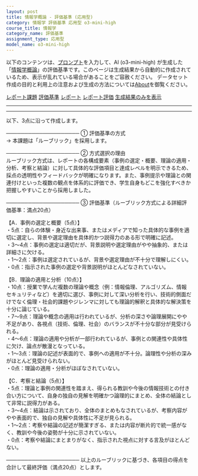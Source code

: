```yaml
---
layout: post
title: 情報学概論 - 評価基準 (応用型)
category: 情報学 評価基準 応用型 o3-mini-high
course_title: 情報学
category_name: 評価基準
assignment_type: 応用型
model_name: o3-mini-high
---
```


以下のコンテンツは、[プロンプト](https://github.com/takedatoshiyuki/synthetic_assignments/tree/main/generated/情報学/o3-mini-high/prompt_評価基準-応用型.md)を入力して、AI (o3-mini-high) が生成した「[情報学概論](/contents/情報学/)」の評価基準です。このページは生成結果から自動的に作成されているため、表示が乱れている場合があることをご容赦ください。
データセット作成の目的と利用上の注意および生成の方法については[About](/About)を御覧ください。

[レポート課題](../レポート課題-応用型)
[評価基準](../評価基準-応用型)
[レポート](../レポート-応用型)
[レポート評価](../レポート評価-応用型)
[生成結果のみを表示](https://github.com/takedatoshiyuki/synthetic_assignments/tree/main/generated/情報学/o3-mini-high/評価基準-応用型.md)
  

***
***
  
以下、3点に沿って作成します。

────────────────────
① 評価基準の方式  
→ 本課題は「ルーブリック」を採用します。

────────────────────
② 方式選択の理由  
ルーブリック方式は、レポートの各構成要素（事例の選定・概要、理論の適用・分析、考察と結論）に対して具体的な評価項目と達成レベルを明示できるため、採点の透明性やフィードバックが明確になります。また、事例提示や理論との関連付けといった複数の観点を体系的に評価でき、学生自身もどこを強化すべきか把握しやすいことから採用しました。

────────────────────
③ 評価基準（ルーブリック方式による詳細評価基準：満点20点）  

【A．事例の選定と概要（5点）】  
・5点：自らの体験・身近な出来事、またはメディアで知った具体的な事例を適切に選定し、背景や選定理由を具体的かつ説得力のある形で明確に記述。  
・3～4点：事例の選定は適切だが、背景説明や選定理由がやや抽象的、または詳細さに欠ける。  
・1～2点：事例は選定されているが、背景や選定理由が不十分で理解しにくい。  
・0点：指示された事例の選定や背景説明がほとんどなされていない。

【B．理論の適用と分析（10点）】  
・10点：授業で学んだ複数の理論や概念（例：情報倫理、アルゴリズム、情報セキュリティなど）を適切に選び、事例に対して深い分析を行い、技術的側面だけでなく倫理・社会的課題やジレンマに対しても理論的解釈と具体的な解決策を十分に論じている。  
・7～9点：理論や概念の適用は行われているが、分析の深さや論理展開にやや不足があり、各視点（技術、倫理、社会）のバランスが不十分な部分が見受けられる。  
・4～6点：理論の適用や分析が一部行われているが、事例との関連性や具体性に欠け、論点が散漫となっている。  
・1～3点：理論の記述が表面的で、事例への適用が不十分。論理性や分析の深みがほとんど見受けられない。  
・0点：理論の適用・分析がほぼなされていない。

【C．考察と結論（5点）】  
・5点：理論と事例の関連性を踏まえ、得られる教訓や今後の情報技術との付き合い方について、自身の独自の見解を明確かつ論理的にまとめ、全体の結論として非常に説得力がある。  
・3～4点：結論は示されており、全体のまとめもなされているが、考察内容がやや表面的で、独自の見解や具体性に不足が見られる。  
・1～2点：考察や結論の記述が簡潔すぎる、または内容が断片的で統一感がなく、教訓や今後の姿勢が十分に示されていない。  
・0点：考察や結論にまとまりがなく、指示された視点に対する言及がほとんどない。

────────────────────
以上のルーブリックに基づき、各項目の得点を合計して最終評価（満点20点）とします。
